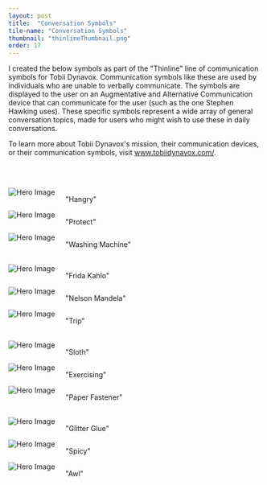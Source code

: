```yaml
---
layout: post
title:  "Conversation Symbols"
tile-name: "Conversation Symbols"
thumbnail: "thinlineThumbnail.png"
order: 17
---
```


I created the below symbols as part of the "Thinline" line of communication symbols for Tobii Dynavox. Communication symbols like these are used by individuals who are unable to verbally communicate. The symbols are displayed to the user on an Augmentative and Alternative Communication device that can communicate for the user (such as the one Stephen Hawking uses). These specific symbols represent a wide array of general conversation topics, made for users who might wish to use these in daily conversations.

To learn more about Tobii Dynavox's mission, their communication devices, or their communication symbols, visit <a href="https://www.tobiidynavox.com/en-US/?MarketPopupClicked=true">www.tobiidynavox.com/</a>.


<br> <br>

<div class="row">

  <div class="small-12 medium-4 large-4 columns">
    <img src="/img/thinlines/new/Hangry.png" alt="Hero Image">
    <p class="centered">"Hangry"</p>
  </div>

  <div class="small-12 medium-4 large-4 columns">
    <img src="/img/thinlines/new/Protect.png" alt="Hero Image">
    <p class="centered">"Protect"</p>
  </div>
  
  <div class="small-12 medium-4 large-4 columns">
    <img src="/img/thinlines/new/Wash Machine.png" alt="Hero Image">
    <p class="centered">"Washing Machine"</p>
  </div>
  
</div>

<br>

<div class="row">

  <div class="small-12 medium-4 large-4 columns">
    <img src="/img/thinlines/new/Frida.png" alt="Hero Image">
    <p class="centered">"Frida Kahlo"</p>
  </div>

  <div class="small-12 medium-4 large-4 columns">
    <img src="/img/thinlines/new/Mandela.png" alt="Hero Image">
    <p class="centered">"Nelson Mandela"</p>
  </div>
  
  <div class="small-12 medium-4 large-4 columns">
    <img src="/img/thinlines/new/Trip.png" alt="Hero Image">
    <p class="centered">"Trip"</p>
  </div>

</div>


<br>

<div class="row">

  <div class="small-12 medium-4 large-4 columns">
    <img src="/img/thinlines/sloth.png" alt="Hero Image"> 
    <p class="centered">"Sloth"</p>
  </div>
  
  <div class="small-12 medium-4 large-4 columns">
    <img src="/img/thinlines/fExercising.png" alt="Hero Image">
    <p class="centered">"Exercising"</p>
  </div>

  <div class="small-12 medium-4 large-4 columns">
    <img src="/img/thinlines/new/Paper Fastener.png" alt="Hero Image"> 
    <p class="centered">"Paper Fastener"</p>
  </div>
  
</div>


<br>


<div class="row">

  <div class="small-12 medium-4 large-4 columns">
    <img src="/img/thinlines/new/Glitter Glue.png" alt="Hero Image">
    <p class="centered">"Glitter Glue"</p>
  </div>

  <div class="small-12 medium-4 large-4 columns">
    <img src="/img/thinlines/spicy.png" alt="Hero Image">
    <p class="centered">"Spicy"</p>
  </div>
  
  <div class="small-12 medium-4 large-4 columns">
    <img src="/img/thinlines/new/Awl.png" alt="Hero Image">
    <p class="centered">"Awl"</p>
  </div>
  
</div>


<br>



